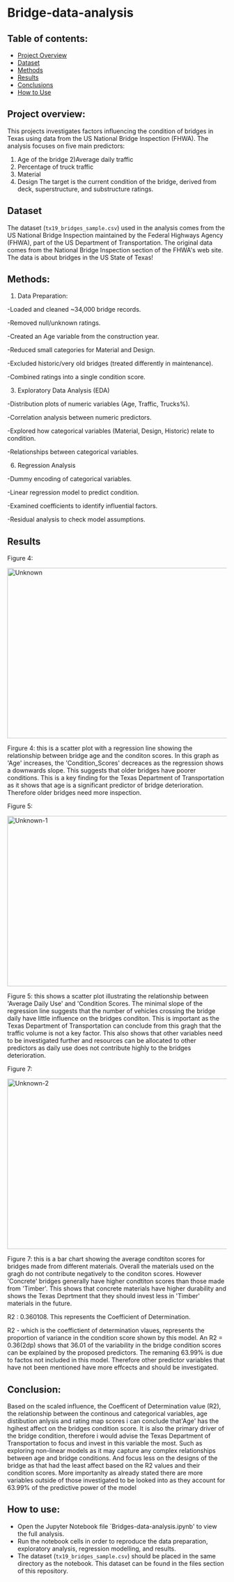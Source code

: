 # Bridge-data-analysis

## Table of contents:
- [Project Overview](#project-overview)
- [Dataset](#dataset)
- [Methods](#methods)
- [Results](#results)
- [Conclusions](#conclusion)
- [How to Use](#how-to-use)


## Project overview:
This projects investigates factors influencing the condition of bridges in Texas using data from the US National Bridge Inspection (FHWA).
The analysis focuses on five main predictors:
1) Age of the bridge
2)Average daily traffic
3) Percentage of truck traffic
4) Material
5) Design
The target is the current condition of the bridge, derived from deck, superstructure, and substructure ratings.

## Dataset
The dataset (`tx19_bridges_sample.csv`) used in the analysis comes from the US National Bridge Inspection maintained by the Federal Highways Agency (FHWA), part of the US Department of Transportation. The original data comes from the National Bridge Inspection section of the FHWA's web site. The data is about bridges in the US State of Texas! 

## Methods:
1) Data Preparation:
   
-Loaded and cleaned ~34,000 bridge records.

-Removed null/unknown ratings.

-Created an Age variable from the construction year.

-Reduced small categories for Material and Design.

-Excluded historic/very old bridges (treated differently in maintenance).

-Combined ratings into a single condition score.

3) Exploratory Data Analysis (EDA)
   
-Distribution plots of numeric variables (Age, Traffic, Trucks%).

-Correlation analysis between numeric predictors.

-Explored how categorical variables (Material, Design, Historic) relate to condition.

-Relationships between categorical variables.

6) Regression Analysis
   
-Dummy encoding of categorical variables.

-Linear regression model to predict condition.

-Examined coefficients to identify influential factors.

-Residual analysis to check model assumptions.

## Results
Figure 4:

<img width="687" height="391" alt="Unknown" src="https://github.com/user-attachments/assets/9d1e5758-8c7f-4f81-92c9-507fdbafa4d1" />

Firgure 4: this is a scatter plot with a regression line showing the relationship between bridge age and the conditon scores. In this graph as 'Age' increases, the 'Condition_Scores' decreaces as the regression shows a downwards slope. This suggests that older bridges have poorer conditions. This is a key finding for the Texas Department of Transportation as it shows that age is a significant predictor of bridge deterioration. Therefore older bridges need more inspection.

Figure 5:

<img width="687" height="391" alt="Unknown-1" src="https://github.com/user-attachments/assets/b9b6cee7-32e2-4e5b-aefb-051a0c9451de" />

Figure 5: this shows a scatter plot illustrating the relationship between 'Average Daily Use' and 'Condition Scores. The minimal slope of the regression line suggests that the number of vehicles crossing the bridge daily have little influence on the bridges conditon. This is important as the Texas Department of Transportation can conclude from this gragh that the traffic volume is not a key factor. This also shows that other variables need to be investigated further and resources can be allocated to other predictors as daily use does not contribute highly to the bridges deterioration.

Figure 7:

<img width="687" height="391" alt="Unknown-2" src="https://github.com/user-attachments/assets/6956e66f-b8a6-4efa-8699-c36a7ba4c198" />

Figure 7: this is a bar chart showing the average condtiton scores for bridges made from different materials. Overall the materials used on the gragh do not contribute negatively to the conditon scores. However 'Concrete' bridges generally have higher condtiton scores than those made from 'Timber'. This shows that concrete materials have higher durability and shows the Texas Deprtment that they should invest less in 'Timber' materials in the future.

R2 : 0.360108. This represents the Coefficient of Determination.

R2 - which is the coeffictient of determination vlaues, represents the proportion of variance in the condition score shown by this model. An R2 = 0.36(2dp) shows that 36.01 of the variability in the bridge condition scores can be explained by the proposed predictors. The remaning 63.99% is due to factos not included in this model. Therefore other predictor variables that have not been mentioned have more effcects and should be investigated.

## Conclusion:
Based on the scaled influence, the Coefficent of Determination value (R2), the relationship between the continous and categorical variables, age distibution anlysis and rating map scores i can conclude that'Age' has the hgihest affect on the bridges condition score. It is also the primary driver of the bridge condition, therefore i would advise the Texas Department of Transportation to focus and invest in this variable the most. Such as exploring non-linear models as it may capture any complex relationships between age and bridge conditions. And focus less on the designs of the bridge as that had the least affect based on the R2 values and their condition scores. More importanlty as already stated there are more variables outside of those investigated to be looked into as they account for 63.99% of the predictive power of the model

## How to use:
- Open the Jupyter Notebook file `Bridges-data-analysis.ipynb' to view the full analysis.  
- Run the notebook cells in order to reproduce the data preparation, exploratory analysis, regression modelling, and results.  
- The dataset (`tx19_bridges_sample.csv`) should be placed in the same directory as the notebook. This dataset can be found in the files section of this repository.

